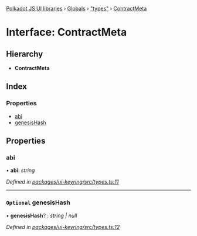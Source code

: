 [Polkadot JS UI libraries](../README.md) › [Globals](../globals.md) › ["types"](../modules/_types_.md) › [ContractMeta](_types_.contractmeta.md)

# Interface: ContractMeta

## Hierarchy

* **ContractMeta**

## Index

### Properties

* [abi](_types_.contractmeta.md#abi)
* [genesisHash](_types_.contractmeta.md#optional-genesishash)

## Properties

###  abi

• **abi**: *string*

*Defined in [packages/ui-keyring/src/types.ts:11](https://github.com/polkadot-js/ui/blob/b2ba6aa7/packages/ui-keyring/src/types.ts#L11)*

___

### `Optional` genesisHash

• **genesisHash**? : *string | null*

*Defined in [packages/ui-keyring/src/types.ts:12](https://github.com/polkadot-js/ui/blob/b2ba6aa7/packages/ui-keyring/src/types.ts#L12)*
